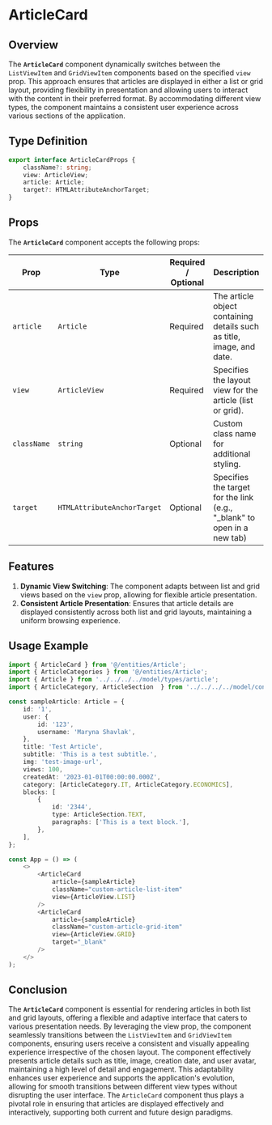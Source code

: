 # ArticleCard

## Overview
The **`ArticleCard`** component dynamically switches between the `ListViewItem` and `GridViewItem` components based on the specified `view` prop. 
This approach ensures that articles are displayed in either a list or grid layout, providing flexibility in presentation and allowing users to interact with the content in their preferred format. By accommodating different view types, the component maintains a consistent user experience across various sections of the application.

## Type Definition 
```typescript
export interface ArticleCardProps {
    className?: string;
    view: ArticleView;
    article: Article;
    target?: HTMLAttributeAnchorTarget;
}
```

## Props
The **`ArticleCard`** component accepts the following props:

| Prop        | Type       | Required / Optional | Description                                                               |
|-------------|------------|----------------------|---------------------------------------------------------------------------|
| `article`   | `Article`   | Required             | The article object containing details such as title, image, and date.              |
| `view`      | `ArticleView`   | Required             | Specifies the layout view for the article (list or grid). |
| `className` | `string`   | Optional             | Custom class name for additional styling.                                 |
| `target`    | `HTMLAttributeAnchorTarget`   | Optional            | Specifies the target for the link (e.g., "_blank" to open in a new tab) |


## Features
1. **Dynamic View Switching**: The component adapts between list and grid views based on the `view` prop, allowing for flexible article presentation.
2. **Consistent Article Presentation**: Ensures that article details are displayed consistently across both list and grid layouts, maintaining a uniform browsing experience.

## Usage Example
```typescript jsx
import { ArticleCard } from '@/entities/Article';
import { ArticleCategories } from '@/entities/Article';
import { Article } from '../../../../model/types/article';
import { ArticleCategory, ArticleSection  } from '../../../../model/consts/articleConsts';

const sampleArticle: Article = {
    id: '1',
    user: {
        id: '123',
        username: 'Maryna Shavlak',
    },
    title: 'Test Article',
    subtitle: 'This is a test subtitle.',
    img: 'test-image-url',
    views: 100,
    createdAt: '2023-01-01T00:00:00.000Z',
    category: [ArticleCategory.IT, ArticleCategory.ECONOMICS],
    blocks: [
        {
            id: '2344',
            type: ArticleSection.TEXT,
            paragraphs: ['This is a text block.'],
        },
    ],
};

const App = () => (
    <>
        <ArticleCard
            article={sampleArticle}
            className="custom-article-list-item"
            view={ArticleView.LIST}
        />
        <ArticleCard
            article={sampleArticle}
            className="custom-article-grid-item"
            view={ArticleView.GRID}
            target="_blank"
        />
    </>
);
```
## Conclusion
The **`ArticleCard`** component is essential for rendering articles in both list and grid layouts, offering a flexible and adaptive interface that caters to various presentation needs. 
By leveraging the view prop, the component seamlessly transitions between the `ListViewItem` and `GridViewItem` components, ensuring users receive a consistent and visually appealing experience irrespective of the chosen layout. 
The component effectively presents article details such as title, image, creation date, and user avatar, maintaining a high level of detail and engagement. 
This adaptability enhances user experience and supports the application's evolution, allowing for smooth transitions between different view types without disrupting the user interface. 
The `ArticleCard` component thus plays a pivotal role in ensuring that articles are displayed effectively and interactively, supporting both current and future design paradigms.
